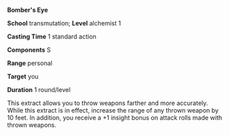  **Bomber's Eye**

**School** transmutation; **Level** alchemist 1

**Casting Time** 1 standard action

**Components** S

**Range** personal

**Target** you

**Duration** 1 round/level

This extract allows you to throw weapons farther and more accurately. While this extract is in effect, increase the range of any thrown weapon by 10 feet. In addition, you receive a +1 insight bonus on attack rolls made with thrown weapons.

